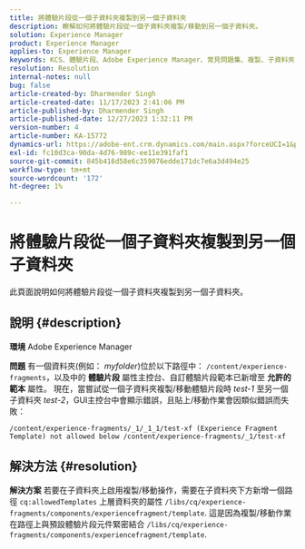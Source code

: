 ```yaml
---
title: 將體驗片段從一個子資料夾複製到另一個子資料夾
description: 瞭解如何將體驗片段從一個子資料夾複製/移動到另一個子資料夾。
solution: Experience Manager
product: Experience Manager
applies-to: Experience Manager
keywords: KCS、體驗片段、Adobe Experience Manager、常見問題集、複製、子資料夾
resolution: Resolution
internal-notes: null
bug: false
article-created-by: Dharmender Singh
article-created-date: 11/17/2023 2:41:06 PM
article-published-by: Dharmender Singh
article-published-date: 12/27/2023 1:32:11 PM
version-number: 4
article-number: KA-15772
dynamics-url: https://adobe-ent.crm.dynamics.com/main.aspx?forceUCI=1&pagetype=entityrecord&etn=knowledgearticle&id=a32caf50-5785-ee11-8179-6045bd006239
exl-id: fc10d3ca-90da-4d76-989c-ee11e391faf1
source-git-commit: 845b416d58e6c359076edde171dc7e6a3d494e25
workflow-type: tm+mt
source-wordcount: '172'
ht-degree: 1%

---
```


# 將體驗片段從一個子資料夾複製到另一個子資料夾


此頁面說明如何將體驗片段從一個子資料夾複製到另一個子資料夾。

## 說明 {#description}


<b>環境</b>
Adobe Experience Manager

<b>問題</b>
有一個資料夾(例如： *myfolder*)位於以下路徑中： `/content/experience-fragments`，以及中的 <b>體驗片段</b> 屬性主控台、自訂體驗片段範本已新增至 <b>允許的範本</b> 屬性。
現在，當嘗試從一個子資料夾複製/移動體驗片段時 *test-1* 至另一個子資料夾 *test-2*，GUI主控台中會顯示錯誤，且貼上/移動作業會因類似錯誤而失敗：


```
/content/experience-fragments/_1/_1_1/test-xf (Experience Fragment Template) not allowed below /content/experience-fragments/_1/test-xf
```



## 解決方法 {#resolution}


<b>解決方案</b>
若要在子資料夾上啟用複製/移動操作，需要在子資料夾下方新增一個路徑 `cq:allowedTemplates` 上層資料夾的屬性 `/libs/cq/experience-fragments/components/experiencefragment/template`.
這是因為複製/移動作業在路徑上與預設體驗片段元件緊密結合 `/libs/cq/experience-fragments/components/experiencefragment/template`.
